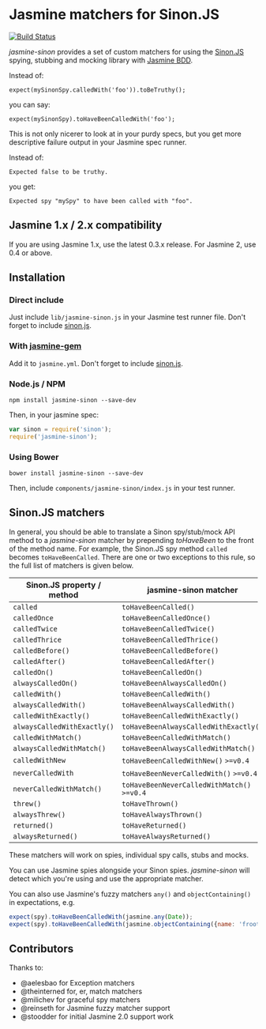 # Jasmine matchers for Sinon.JS

[![Build Status](https://travis-ci.org/froots/jasmine-sinon.png?branch=master)](https://travis-ci.org/froots/jasmine-sinon)

_jasmine-sinon_ provides a set of custom matchers for using the [Sinon.JS](http://sinonjs.org/) spying, stubbing and mocking library with [Jasmine BDD](http://pivotal.github.com/jasmine/).

Instead of:

    expect(mySinonSpy.calledWith('foo')).toBeTruthy();

you can say:

    expect(mySinonSpy).toHaveBeenCalledWith('foo');

This is not only nicerer to look at in your purdy specs, but you get more descriptive failure output in your Jasmine spec runner.

Instead of:

    Expected false to be truthy.

you get:

    Expected spy "mySpy" to have been called with "foo".

## Jasmine 1.x / 2.x compatibility

If you are using Jasmine 1.x, use the latest 0.3.x release. For Jasmine 2, use 0.4 or above.

## Installation

### Direct include

Just include <code>lib/jasmine-sinon.js</code> in your Jasmine test runner file.
Don't forget to include [sinon.js](https://github.com/cjohansen/Sinon.JS).

### With [jasmine-gem](https://github.com/pivotal/jasmine-gem)

Add it to <code>jasmine.yml</code>. Don't forget to include [sinon.js](https://github.com/cjohansen/Sinon.JS).

### Node.js / NPM

`npm install jasmine-sinon --save-dev`

Then, in your jasmine spec:

```javascript
var sinon = require('sinon');
require('jasmine-sinon');
```

### Using Bower

`bower install jasmine-sinon --save-dev`

Then, include `components/jasmine-sinon/index.js` in your test runner.

## Sinon.JS matchers

In general, you should be able to translate a Sinon spy/stub/mock API method to a _jasmine-sinon_ matcher by prepending _toHaveBeen_ to the front of the method name. For example, the Sinon.JS spy method <code>called</code> becomes <code>toHaveBeenCalled</code>. There are one or two exceptions to this rule, so the full list of matchers is given below.

| Sinon.JS property / method | jasmine-sinon matcher |
|----------------------------|-----------------------|
| `called` | `toHaveBeenCalled()` |
| `calledOnce` | `toHaveBeenCalledOnce()` |
| `calledTwice` | `toHaveBeenCalledTwice()` |
| `calledThrice` | `toHaveBeenCalledThrice()` |
| `calledBefore()` | `toHaveBeenCalledBefore()` |
| `calledAfter()` | `toHaveBeenCalledAfter()` |
| `calledOn()` | `toHaveBeenCalledOn()` |
| `alwaysCalledOn()` | `toHaveBeenAlwaysCalledOn()` |
| `calledWith()` | `toHaveBeenCalledWith()` |
| `alwaysCalledWith()` | `toHaveBeenAlwaysCalledWith()` |
| `calledWithExactly()` | `toHaveBeenCalledWithExactly()` |
| `alwaysCalledWithExactly()` | `toHaveBeenAlwaysCalledWithExactly()` |
| `calledWithMatch()` | `toHaveBeenCalledWithMatch()` |
| `alwaysCalledWithMatch()` | `toHaveBeenAlwaysCalledWithMatch()` |
| `calledWithNew` | `toHaveBeenCalledWithNew()` `>=v0.4` |
| `neverCalledWith` | `toHaveBeenNeverCalledWith()` `>=v0.4` |
| `neverCalledWithMatch()` | `toHaveBeenNeverCalledWithMatch()` `>=v0.4` |
| `threw()` | `toHaveThrown()` |
| `alwaysThrew()` | `toHaveAlwaysThrown()` |
| `returned()` | `toHaveReturned()` |
| `alwaysReturned()` | `toHaveAlwaysReturned()` |

These matchers will work on spies, individual spy calls, stubs and mocks.

You can use Jasmine spies alongside your Sinon spies. _jasmine-sinon_ will detect which you're using and use the appropriate matcher.

You can also use Jasmine's fuzzy matchers `any()` and `objectContaining()` in expectations, e.g.

```javascript
expect(spy).toHaveBeenCalledWith(jasmine.any(Date));
expect(spy).toHaveBeenCalledWith(jasmine.objectContaining({name: 'froots'}))
```

## Contributors

Thanks to:

* @aelesbao for Exception matchers
* @theinterned for, er, match matchers
* @milichev for graceful spy matchers
* @reinseth for Jasmine fuzzy matcher support
* @stoodder for initial Jasmine 2.0 support work
